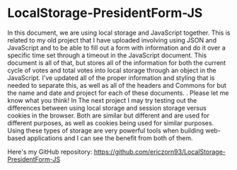 # LocalStorage-PresidentForm-JS

In this document, we are using local storage and JavaScript together. This is related to my old project that I have uploaded involving using JSON and JavaScript and to be able to fill out a form with information and do it over a specific time set through a timeout in the JavaScript document. This document is all of that, but stores all of the information for both the current cycle of votes and total votes into local storage through an object in the JavaScript. I've updated all of the proper information and styling that is needed to separate this, as well as all of the headers and Commons for but the name and date and project for each of these documents. . Please let me know what you think! In The next project I may try testing out the differences between using local storage and session storage versus cookies in the browser. Both are similar but different and are used for different purposes, as well as cookies being used for similar purposes. Using these types of storage are very powerful tools when building web-based applications and I can see the benefit from both of them.

Here's my GitHub repository: https://github.com/ericzorn93/LocalStorage-PresidentForm-JS 